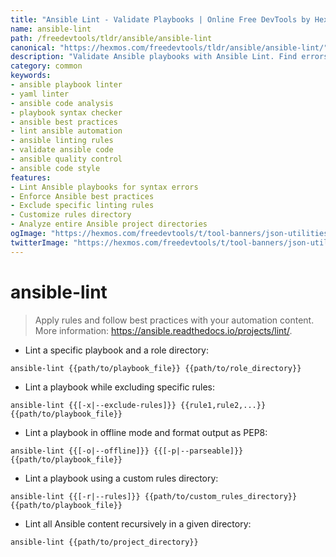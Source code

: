 ```yaml
---
title: "Ansible Lint - Validate Playbooks | Online Free DevTools by Hexmos"
name: ansible-lint
path: /freedevtools/tldr/ansible/ansible-lint
canonical: "https://hexmos.com/freedevtools/tldr/ansible/ansible-lint/"
description: "Validate Ansible playbooks with Ansible Lint. Find errors, enforce best practices, and improve automation workflows. Free online tool, no registration required."
category: common
keywords:
- ansible playbook linter
- yaml linter
- ansible code analysis
- playbook syntax checker
- ansible best practices
- lint ansible automation
- ansible linting rules
- validate ansible code
- ansible quality control
- ansible code style
features:
- Lint Ansible playbooks for syntax errors
- Enforce Ansible best practices
- Exclude specific linting rules
- Customize rules directory
- Analyze entire Ansible project directories
ogImage: "https://hexmos.com/freedevtools/t/tool-banners/json-utilities-banner.png"
twitterImage: "https://hexmos.com/freedevtools/t/tool-banners/json-utilities-banner.png"
---
```


# ansible-lint

> Apply rules and follow best practices with your automation content.
> More information: <https://ansible.readthedocs.io/projects/lint/>.

- Lint a specific playbook and a role directory:

`ansible-lint {{path/to/playbook_file}} {{path/to/role_directory}}`

- Lint a playbook while excluding specific rules:

`ansible-lint {{[-x|--exclude-rules]}} {{rule1,rule2,...}} {{path/to/playbook_file}}`

- Lint a playbook in offline mode and format output as PEP8:

`ansible-lint {{[-o|--offline]}} {{[-p|--parseable]}} {{path/to/playbook_file}}`

- Lint a playbook using a custom rules directory:

`ansible-lint {{[-r|--rules]}} {{path/to/custom_rules_directory}} {{path/to/playbook_file}}`

- Lint all Ansible content recursively in a given directory:

`ansible-lint {{path/to/project_directory}}`
